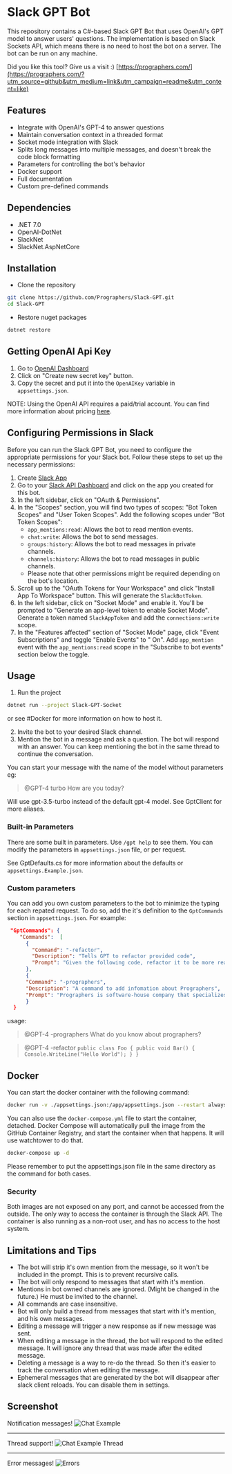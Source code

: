# Slack GPT Bot

This repository contains a C#-based Slack GPT Bot that uses OpenAI's GPT model to answer users' questions. The
implementation
is based on Slack Sockets API, which means there is no need to host the bot on a server. The bot can be run on any
machine.

Did you like this tool? Give us a visit :) [https://prographers.com/](https://prographers.com/?utm_source=github&utm_medium=link&utm_campaign=readme&utm_content=like)

## Features

- Integrate with OpenAI's GPT-4 to answer questions
- Maintain conversation context in a threaded format
- Socket mode integration with Slack
- Splits long messages into multiple messages, and doesn't break the code block formatting
- Parameters for controlling the bot's behavior
- Docker support
- Full documentation
- Custom pre-defined commands

## Dependencies

- .NET 7.0
- OpenAI-DotNet
- SlackNet
- SlackNet.AspNetCore

## Installation

- Clone the repository

```bash
git clone https://github.com/Prographers/Slack-GPT.git
cd Slack-GPT
```

- Restore nuget packages

```bash
dotnet restore
```

## Getting OpenAI Api Key

1. Go to [OpenAI Dashboard](https://platform.openai.com/account/api-keys)
2. Click on "Create new secret key" button.
3. Copy the secret and put it into the `OpenAIKey` variable in `appsettings.json`.

NOTE: Using the OpenAI API requires a paid/trial account. You can find more information about pricing [here](https://openai.com/pricing/).

## Configuring Permissions in Slack

Before you can run the Slack GPT Bot, you need to configure the appropriate permissions for your Slack bot. Follow these
steps to set up the necessary permissions:

1. Create [Slack App](https://api.slack.com/authentication/basics#creating)
2. Go to your [Slack API Dashboard](https://api.slack.com/apps) and click on the app you created for this bot.
3. In the left sidebar, click on "OAuth & Permissions".
4. In the "Scopes" section, you will find two types of scopes: "Bot Token Scopes" and "User Token Scopes". Add the
   following scopes under "Bot Token Scopes":
    - `app_mentions:read`: Allows the bot to read mention events.
    - `chat:write`: Allows the bot to send messages.
    - `groups:history`: Allows the bot to read messages in private channels.
    - `channels:history`: Allows the bot to read messages in public channels.
    - Please note that other permissions might be required depending on the bot's location.
5. Scroll up to the "OAuth Tokens for Your Workspace" and click "Install App To Workspace" button. This will generate
   the `SlackBotToken`.
6. In the left sidebar, click on "Socket Mode" and enable it. You'll be prompted to "Generate an app-level token to
   enable Socket Mode". Generate a token named `SlackAppToken` and add the `connections:write` scope.
7. In the "Features affected" section of "Socket Mode" page, click "Event Subscriptions" and toggle "Enable Events" to "
   On". Add `app_mention` event with the `app_mentions:read` scope in the "Subscribe to bot events" section below the
   toggle.

## Usage

1. Run the project

```bash
dotnet run --project Slack-GPT-Socket
```

or see #Docker for more information on how to host it.

2. Invite the bot to your desired Slack channel.
3. Mention the bot in a message and ask a question. The bot will respond with an answer. You can keep mentioning the bot
   in the same thread to continue the conversation.

You can start your message with the name of the model without parameters eg:
> @GPT-4 turbo How are you today? 

Will use gpt-3.5-turbo instead of the default gpt-4 model. See GptClient for more aliases.

### Built-in Parameters
There are some built in parameters. Use `/gpt help` to see them. You can modify the parameters in `appsettings.json` file,
or per request.

See GptDefaults.cs for more information about the defaults or `appsettings.Example.json`.

### Custom parameters
You can add you own custom parameters to the bot to minimize the typing for each repated request. To do so, add the it's definition
to the `GptCommands` section in `appsettings.json`. For example:

```json
 "GptCommands": {
    "Commands":  [
      {
        "Command": "-refactor",
        "Description": "Tells GPT to refactor provided code",
        "Prompt": "Given the following code, refactor it to be more readable and maintainable. Please provide code documentation for all members in the code and comments where appropriate."
      },
      {
      "Command": "-prographers",
      "Description": "A command to add infomation about Prographers",
      "Prompt": "Prographers is software-house company that specializes in 3D product configurators. Prographers exists since 2016 and currently hires around 20 people. Prographers solutions focus on Web applications that are used by companies to configure their products. Applications produced are focusing on high-quality graphics and design, resulting in great products that customers awe. Prographers is located in Warsaw, Poland."
      }
  }
```

usage:
> @GPT-4 -prographers What do you know about prographers?

> @GPT-4 -refactor `public class Foo { public void Bar() { Console.WriteLine("Hello World"); } }`

## Docker

You can start the docker container with the following command:

```bash
docker run -v ./appsettings.json:/app/appsettings.json --restart always ghcr.io/prographers/slack-gpt:latest
```

You can also use the `docker-compose.yml` file to start the container, detached. Docker Compose will automatically pull
the image from the GitHub Container Registry, and start the container when that happens. It will use watchtower to do that.

```bash
docker-compose up -d
```

Please remember to put the appsettings.json file in the same directory as the command for both cases.

### Security

Both images are not exposed on any port, and cannot be accessed from the outside. The only way to access the container is
through the Slack API. The container is also running as a non-root user, and has no access to the host system.

## Limitations and Tips

- The bot will strip it's own mention from the message, so it won't be included in the prompt. This is to prevent recursive calls.
- The bot will only respond to messages that start with it's mention. 
- Mentions in bot owned channels are ignored. (Might be changed in the future.) He must be invited to the channel.
- All commands are case insensitive.
- Bot will only build a thread from messages that start with it's mention, and his own messages.
- Editing a message will trigger a new response as if new message was sent.
- When editing a message in the thread, the bot will respond to the edited message. It will ignore any thread that was made after the edited message.
- Deleting a message is a way to re-do the thread. So then it's easier to track the conversation when editing the message.
- Ephemeral messages that are generated by the bot will disappear after slack client reloads. You can disable them in settings.

## Screenshot

Notification messages!
![Chat Example](.gitContent/chatExample.png)
_________________________
Thread support!
![Chat Example Thread](.gitContent/chatExampleThread.png)
_________________________
Error messages!
![Errors](.gitContent/errorMessages.png)
